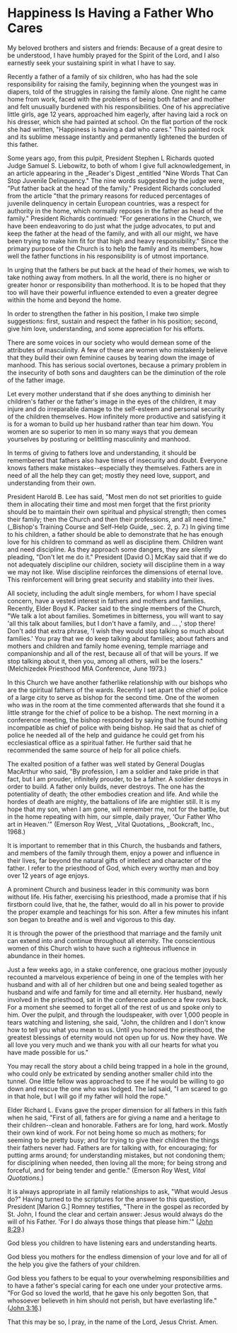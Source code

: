 # Happiness Is Having a Father Who Cares

My beloved brothers and sisters and friends: Because of a great desire to be
understood, I have humbly prayed for the Spirit of the Lord, and I also
earnestly seek your sustaining spirit in what I have to say.

Recently a father of a family of six children, who has had the sole
responsibility for raising the family, beginning when the youngest was in
diapers, told of the struggles in raising the family alone. One night he came
home from work, faced with the problems of being both father and mother and
felt unusually burdened with his responsibilities. One of his appreciative
little girls, age 12 years, approached him eagerly, after having laid a rock
on his dresser, which she had painted at school. On the flat portion of the
rock she had written, "Happiness is having a dad who cares." This painted rock
and its sublime message instantly and permanently lightened the burden of this
father.

Some years ago, from this pulpit, President Stephen L Richards quoted Judge
Samuel S. Liebowitz, to both of whom I give full acknowledgement, in an
article appearing in the _Reader's Digest _entitled "Nine Words That Can Stop
Juvenile Delinquency." The nine words suggested by the judge were, "Put father
back at the head of the family." President Richards concluded from the article
"that the primary reasons for reduced percentages of juvenile delinquency in
certain European countries, was a respect for authority in the home, which
normally reposes in the father as head of the family." President Richards
continued: "For generations in the Church, we have been endeavoring to do just
what the judge advocates, to put and keep the father at the head of the
family, and with all our might, we have been trying to make him fit for that
high and heavy responsibility." Since the primary purpose of the Church is to
help the family and its members, how well the father functions in his
responsibility is of utmost importance.

In urging that the fathers be put back at the head of their homes, we wish to
take nothing away from mothers. In all the world, there is no higher or
greater honor or responsibility than motherhood. It is to be hoped that they
too will have their powerful influence extended to even a greater degree
within the home and beyond the home.

In order to strengthen the father in his position, I make two simple
suggestions: first, sustain and respect the father in his position; second,
give him love, understanding, and some appreciation for his efforts.

There are some voices in our society who would demean some of the attributes
of masculinity. A few of these are women who mistakenly believe that they
build their own feminine causes by tearing down the image of manhood. This has
serious social overtones, because a primary problem in the insecurity of both
sons and daughters can be the diminution of the role of the father image.

Let every mother understand that if she does anything to diminish her
children's father or the father's image in the eyes of the children, it may
injure and do irreparable damage to the self-esteem and personal security of
the children themselves. How infinitely more productive and satisfying it is
for a woman to build up her husband rather than tear him down. You women are
so superior to men in so many ways that you demean yourselves by posturing or
belittling masculinity and manhood.

In terms of giving to fathers love and understanding, it should be remembered
that fathers also have times of insecurity and doubt. Everyone knows fathers
make mistakes--especially they themselves. Fathers are in need of all the help
they can get; mostly they need love, support, and understanding from their
own.

President Harold B. Lee has said, "Most men do not set priorities to guide
them in allocating their time and most men forget that the first priority
should be to maintain their own spiritual and physical strength; then comes
their family; then the Church and then their professions, and all need time."
(_Bishop's Training Course and Self-Help Guide, _sec. 2, p. 7.) In giving time
to his children, a father should be able to demonstrate that he has enough
love for his children to command as well as discipline them. Children want and
need discipline. As they approach some dangers, they are silently pleading,
"Don't let me do it." President [David O.] McKay said that if we do not
adequately discipline our children, society will discipline them in a way we
may not like. Wise discipline reinforces the dimensions of eternal love. This
reinforcement will bring great security and stability into their lives.

All society, including the adult single members, for whom I have special
concern, have a vested interest in fathers and mothers and families. Recently,
Elder Boyd K. Packer said to the single members of the Church, "We talk a lot
about families. Sometimes in bitterness, you will want to say 'all this talk
about families, but I don't have a family, and ... ,' stop there! Don't add that
extra phrase, 'I wish they would stop talking so much about families.' You
pray that we do keep talking about families; about fathers and mothers and
children and family home evening, temple marriage and companionship and all of
the rest, because all of that will be yours. If we stop talking about it, then
you, among all others, will be the losers." (Melchizedek Priesthood MIA
Conference, June 1973.)

In this Church we have another fatherlike relationship with our bishops who
are the spiritual fathers of the wards. Recently I set apart the chief of
police of a large city to serve as bishop for the second time. One of the
women who was in the room at the time commented afterwards that she found it a
little strange for the chief of police to be a bishop. The next morning in a
conference meeting, the bishop responded by saying that he found nothing
incompatible as chief of police with being bishop. He said that as chief of
police he needed all of the help and guidance he could get from his
ecclesiastical office as a spiritual father. He further said that he
recommended the same source of help for all police chiefs.

The exalted position of a father was well stated by General Douglas MacArthur
who said, "By profession, I am a soldier and take pride in that fact, but I am
prouder, infinitely prouder, to be a father. A soldier destroys in order to
build. A father only builds, never destroys. The one has the potentiality of
death; the other embodies creation and life. And while the hordes of death are
mighty, the battalions of life are mightier still. It is my hope that my son,
when I am gone, will remember me, not for the battle, but in the home
repeating with him, our simple, daily prayer, 'Our Father Who art in Heaven.'"
(Emerson Roy West, _Vital Quotations, _Bookcraft, Inc., 1968.)

It is important to remember that in this Church, the husbands and fathers, and
members of the family through them, enjoy a power and influence in their
lives, far beyond the natural gifts of intellect and character of the father.
I refer to the priesthood of God, which every worthy man and boy over 12 years
of age enjoys.

A prominent Church and business leader in this community was born without
life. His father, exercising his priesthood, made a promise that if his
firstborn could live, that he, the father, would do all in his power to
provide the proper example and teachings for his son. After a few minutes his
infant son began to breathe and is well and vigorous to this day.

It is through the power of the priesthood that marriage and the family unit
can extend into and continue throughout all eternity. The conscientious women
of this Church wish to have such a righteous influence in abundance in their
homes.

Just a few weeks ago, in a stake conference, one gracious mother joyously
recounted a marvelous experience of being in one of the temples with her
husband and with all of her children but one and being sealed together as
husband and wife and family for time and all eternity. Her husband, newly
involved in the priesthood, sat in the conference audience a few rows back.
For a moment she seemed to forget all of the rest of us and spoke only to him.
Over the pulpit, and through the loudspeaker, with over 1,000 people in tears
watching and listening, she said, "John, the children and I don't know how to
tell you what you mean to us. Until you honored the priesthood, the greatest
blessings of eternity would not open up for us. Now they have. We all love you
very much and we thank you with all our hearts for what you have made possible
for us."

You may recall the story about a child being trapped in a hole in the ground,
who could only be extricated by sending another smaller child into the tunnel.
One little fellow was approached to see if he would be willing to go down and
rescue the one who was lodged. The lad said, "I am scared to go in that hole,
but I will go if my father will hold the rope."

Elder Richard L. Evans gave the proper dimension for all fathers in this faith
when he said, "First of all, fathers are for giving a name and a heritage to
their children--clean and honorable. Fathers are for long, hard work. Mostly
their own kind of work. For not being home so much as mothers; for seeming to
be pretty busy; and for trying to give their children the things their fathers
never had. Fathers are for talking with, for encouraging; for putting arms
around; for understanding mistakes, but not condoning them; for disciplining
when needed, then loving all the more; for being strong and forceful, and for
being tender and gentle." (Emerson Roy West, _Vital Quotations._)

It is always appropriate in all family relationships to ask, "What would Jesus
do?" Having turned to the scriptures for the answer to this question,
President [Marion G.] Romney testifies, "There in the gospel as recorded by
St. John, I found the clear and certain answer: Jesus would always do the will
of his Father. 'For I do always those things that please him.'" ([John
8:29](https://www.lds.org/scriptures/nt/john/8.29?lang=eng#28).)

God bless you children to have listening ears and understanding hearts.

God bless you mothers for the endless dimension of your love and for all of
the help you give the fathers of your children.

God bless you fathers to be equal to your overwhelming responsibilities and to
have a father's special caring for each one under your protective arms. "For
God so loved the world, that he gave his only begotten Son, that whosoever
believeth in him should not perish, but have everlasting life." ([John
3:16](https://www.lds.org/scriptures/nt/john/3.16?lang=eng#15).)

That this may be so, I pray, in the name of the Lord, Jesus Christ. Amen.

